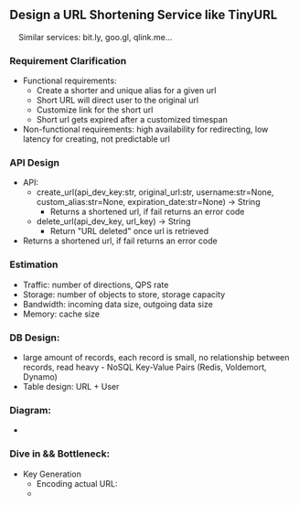 ## Design a URL Shortening Service like TinyURL
&nbsp;&nbsp;&nbsp;&nbsp;Similar services: bit.ly, goo.gl, qlink.me...
### Requirement Clarification
- Functional requirements:
  - Create a shorter and unique alias for a given url
  - Short URL will direct user to the original url
  - Customize link for the short url
  - Short url gets expired after a customized timespan
- Non-functional requirements: high availability for redirecting, low latency for creating, not predictable url
### API Design
- API: 
  - create_url(api_dev_key:str, original_url:str, username:str=None, custom_alias:str=None, expiration_date:str=None) -> String
    - Returns a shortened url, if fail returns an error code
  - delete_url(api_dev_key, url_key) -> String
    - Return "URL deleted" once url is retrieved
- Returns a shortened url, if fail returns an error code
### Estimation
- Traffic: number of directions, QPS rate
- Storage: number of objects to store, storage capacity
- Bandwidth: incoming data size, outgoing data size
- Memory: cache size
### DB Design: 
- large amount of records, each record is small, no relationship between records, read heavy - NoSQL Key-Value Pairs (Redis, Voldemort, Dynamo)
- Table design: URL + User
### Diagram: 
- 
### Dive in && Bottleneck:
- Key Generation
  - Encoding actual URL: 
  - 